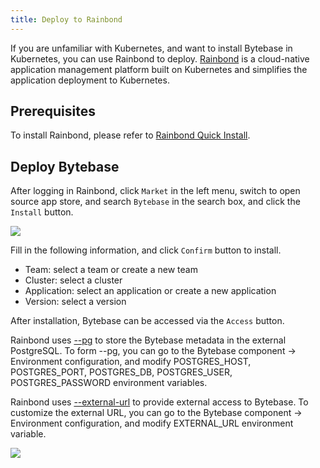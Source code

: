 ```yaml
---
title: Deploy to Rainbond
---
```


If you are unfamiliar with Kubernetes, and want to install Bytebase in Kubernetes, you can use Rainbond to deploy. [Rainbond](http://www.rainbond.com) is a cloud-native application management platform built on Kubernetes and simplifies the application deployment to Kubernetes.

## Prerequisites

To install Rainbond, please refer to [Rainbond Quick Install](https://rainbond.com/docs/quick-start/quick-install).

## Deploy Bytebase

After logging in Rainbond, click `Market` in the left menu, switch to open source app store, and search `Bytebase` in the search box, and click the `Install` button.

![](/static/docs/get-started/install/rainbond-install.webp)

Fill in the following information, and click `Confirm` button to install.

- Team: select a team or create a new team
- Cluster: select a cluster
- Application: select an application or create a new application
- Version: select a version

After installation, Bytebase can be accessed via the `Access` button.

<hint-block type="info">

Rainbond uses [--pg](/docs/get-started/install/external-postgres) to store the Bytebase metadata in the external PostgreSQL. To form --pg, you can go to the Bytebase component -> Environment configuration, and modify POSTGRES_HOST, POSTGRES_PORT, POSTGRES_DB, POSTGRES_USER, POSTGRES_PASSWORD environment variables.

Rainbond uses [--external-url](/docs/get-started/install/external-url) to provide external access to Bytebase. To customize the external URL, you can go to the Bytebase component -> Environment configuration, and modify EXTERNAL_URL environment variable.

</hint-block>

![](/static/docs/get-started/install/rainbond-topology.webp)
